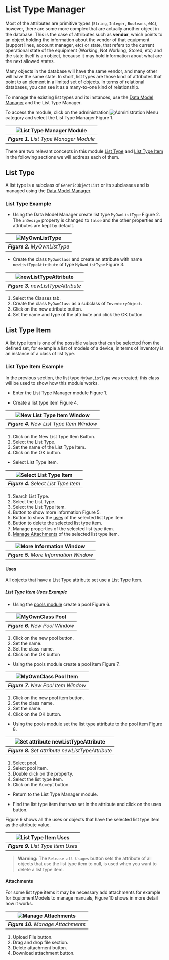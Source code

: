 # List Type Manager

Most of the attributes are primitive types (`String`, `Integer`, `Booleans`, etc), however, there are some more complex that are actually another object in the database. This is the case of attributes such as **vendor**, which points to an object holding the information about the vendor of that equipment (support lines, account manager, etc) or state, that refers to the current operational state of the equipment (Working, Not Working, Stored, etc) and the state itself is an object, because it may hold information about what are the next allowed states.

Many objects in the database will have the same vendor, and many other will have the same state. In short, list types are those kind of attributes that point to an element in a limited set of objects. In terms of relational databases, you can see it as a many-to-one kind of relationship.

To manage the existing list types and its instances, use the [Data Model Manager][dmman] and the List Type Manager.

[dmman]: ../dmman/index.html

To access the module, click on the administration ![Administration Menu](images/menu-administration.png) category and select the List Type Manager Figure 1.

| ![List Type Manager Module](images/figure-ltman.png) |
|:--:|
| ***Figure 1.** List Type Manager Module* |

There are two relevant concepts in this module [List Type](./#list-type) and [List Type Item](./#list-type-item) in the following sections we will address each of them.

## List Type

A list type is a subclass of `GenericObjectList` or its subclasses and is managed using the [Data Model Manager][dmman].

### List Type Example

* Using the Data Model Manager create list type `MyOwnListType` Figure 2. The `inDesign` property is changed to `false` and the other properties and attributes are kept by default.

| ![MyOwnListType](images/figure-my-own-list-type.png) |
|:--:|
| ***Figure 2.** MyOwnListType* |

* Create the class `MyOwnClass` and create an attribute with name `newListTypeAttribute` of type `MyOwnListType` Figure 3.

| ![newListTypeAttribute](images/figure-new-list-type-attribute.png) |
|:--:|
| ***Figure 3.** newListTypeAttribute* |

1. Select the Classes tab.
2. Create the class `MyOwnClass` as a subclass of `InventoryObject`.
3. Click on the new attribute button.
4. Set the name and type of the attribute and click the OK button.

## List Type Item

A list type item is one of the possible values ​​that can be selected from the defined set, for example a list of models of a device, in terms of inventory is an instance of a class of list type.

### List Type Item Example

In the previous section, the list type `MyOwnListType` was created; this class will be used to show how this module works.

* Enter the List Type Manager module Figure 1.

* Create a list type item Figure 4.

| ![New List Type Item Window](images/figure-new-list-type-item-window.png) |
|:--:|
| ***Figure 4.** New List Type Item Window* |

1. Click on the New List Type Item Button.
2. Select the List Type.
3. Set the name of the List Type Item.
4. Click on the OK button.

* Select List Type Item.

| ![Select List Type Item](images/figure-select-list-type-item.png) |
|:--:|
| ***Figure 4.** Select List Type Item* |

1. Search List Type.
2. Select the List Type.
3. Select the List Type Item.
4. Button to show more information Figure 5.
5. Button to show the [uses](./#uses) of the selected list type item.
6. Button to delete the selected list type item.
7. Manage properties of the selected list type item.
8. [Manage Attachments](./#attachments) of the selected list type item.

| ![More Information Window](images/figure-more-information-window.png) |
|:--:|
| ***Figure 5.** More Information Window* |

#### Uses

All objects that have a List Type attribute set use a List Type Item.

##### List Type Item Uses Example

* Using the [pools module][pools] create a pool Figure 6.

[pools]: ../../navigation/pools/index.html

| ![MyOwnClass Pool](images/figure-my-own-class-pool.png) |
|:--:|
| ***Figure 6.** New Pool Window* |

1. Click on the new pool button.
2. Set the name.
3. Set the class name.
4. Click on the OK button

* Using the pools module create a pool item Figure 7.

| ![MyOwnClass Pool Item](images/figure-my-own-class-pool-item.png) |
|:--:|
| ***Figure 7.** New Pool Item Window* |

1. Click on the new pool item button.
2. Set the class name.
3. Set the name.
4. Click on the OK button.

* Using the pools module set the list type attribute to the pool item Figure 8.

| ![Set attribute newListTypeAttribute](images/figure-set-new-list-type-attribute.png) |
|:--:|
| ***Figure 8.** Set attribute newListTypeAttribute* |

1. Select pool.
2. Select pool item.
3. Double click on the property.
4. Select the list type item.
5. Click on the Accept button.

* Return to the List Type Manager module.

* Find the list type item that was set in the attribute and click on the uses button.

Figure 9 shows all the uses or objects that have the selected list type item as the attribute value.

| ![List Type Item Uses](images/figure-uses-window.png) |
|:--:|
| ***Figure 9.** List Type Item Uses* |

> **Warning:** The `Release all Usages` button sets the attribute of all objects that use the list type item to null, is used when you want to delete a list type item.

#### Attachments

For some list type items it may be necessary add attachments for example for EquipmentModels to manage manuals, Figure 10 shows in more detail how it works.

| ![Manage Attachments](images/figure-manage-attachments.png) |
|:--:|
| ***Figure 10.** Manage Attachments* |

1. Upload File button.
2. Drag and drop file section.
3. Delete attachment button.
4. Download attachment button.
